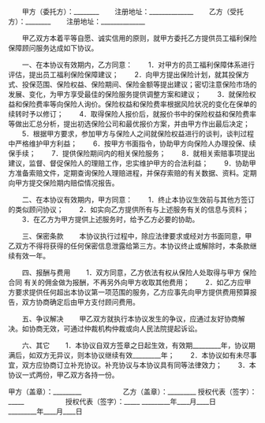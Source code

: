 
 


　　甲方（委托方）：________
　　注册地址：______________
　　乙方（受托方）：________
　　注册地址：______________


　　甲乙双方本着平等自愿、诚实信用的原则，就甲方委托乙方提供员工福利保险保障顾问服务达成如下协议。


　　一、在本协议有效期内，乙方同意：
　　1．对甲方的员工福利保障体系进行评估，提出员工福利保险保障建议；
　　2．向甲方提出保险计划，就其投保方式、投保范围、保险权益、保险期间、保险金额等提出建议；密切注意保险市场的发展、变化，为甲方享受最佳的保险服务提供调整方案和建议；
　　3．就保险权益和保险费率等向保险人询价。保险权益和保险费率根据风险状况的变化在保单的续转时予以修订；
　　4．取得保险人报价后，就报价书中的保险权益和保险费率等做出汇总分析，提出初选保险公司和最优报价方案，并由甲方作出最后决定；
　　5．根据甲方要求，参加甲方与保险人之间就保险权益进行的谈判，谈判过程中严格维护甲方利益；
　　6．按甲方书面指令，协助甲方向保险人办理投保、续保手续；
　　7．提供保险期间内的相关保险服务；
　　8．就相关索赔事项提出建议，监督、督促保险人的理赔工作，忠实维护甲方的合法利益；
　　9．协助甲方准备索赔文件，定期查询保险人理赔进程，并保存索赔的有关数据、资料。定期向甲方提交保险期内赔偿情况报告。


　　二、在本协议有效期内，甲方同意：
　　1．终止本协议生效前与其他方签订的类似顾问协议；
　　2．如实向乙方提供所有与上述服务有关的信息与资料；
　　3．在乙方为甲方提供上述服务时，给予乙方必要的协助。


　　三、保密条款
　　本协议执行过程中，除应法律要求或经对方书面同意，甲乙双方不得将获得的任何保密信息泄露给第三方。本协议终止或解除时，本条款继续有效一年。


　　四、报酬与费用
　　1．双方同意，乙方依法有权从保险人处取得与甲方
保险合同
有关的佣金做为报酬，不再另外向甲方收取其他费用；
　　2．如乙方应甲方要求提供任何超出本协议第一项范围的服务，乙方应事先向甲方提供费用预算报告，双方协商确定后由甲方支付顾问费用。


　　五、争议解决
　　甲乙双方就执行本协议发生的争议，应通过友好协商解决。如协商无效，可通过仲裁机构仲裁或向人民法院提起诉讼。


　　六、其它
　　1．本协议自双方签章之日起生效，有效期_________年，协议期满后，如双方无异议，则本协议继续有效_________年；
　　2．本协议如有未尽事宜，双方应协商订立补充协议。补充协议与本协议具有同等法律效力；
　　3．本协议一式两份，甲乙双方各持一份。



甲方（盖章）：_________　　　　　　乙方（盖章）：_________
授权代表（签字）：_____　　　　　　授权代表（签字）：_____
_________年____月____日　　　　　　_________年____月____日
 


 

 
 
 
 
 
  


  
 

  


  


  
 
 
 
 

